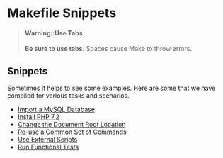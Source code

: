 # Makefile Snippets

> #### Warning::Use Tabs
>
> **Be sure to use tabs.** Spaces cause Make to throw errors.

## Snippets

Sometimes it helps to see some examples. Here are some that we have compiled for
various tasks and scenarios.

* [Import a MySQL Database](import-mysql-database/index.md)
* [Install PHP 7.2](install-php72/index.md)
* [Change the Document Root Location](change-docroot/index.md)
* [Re-use a Common Set of Commands](reuse-commands/index.md)
* [Use External Scripts](external-scripts/index.md)
* [Run Functional Tests](functional-tests/index.md)
